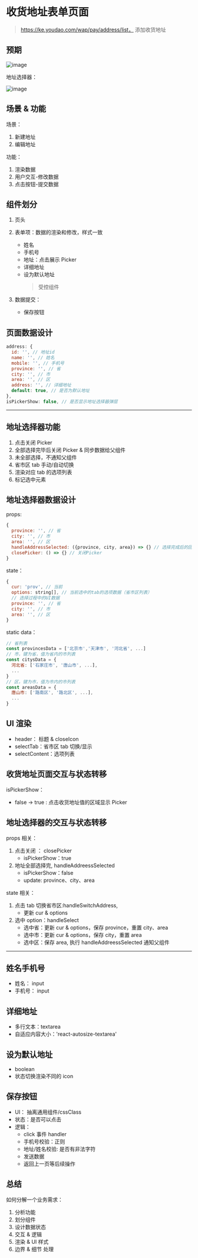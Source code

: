 # 收货地址表单页面

> https://ke.youdao.com/wap/pay/address/list， 添加收货地址

## 预期

![image](https://ydschool-video.nosdn.127.net/1620620847895popo_2021-05-10++12-26-14.jpg)

地址选择器：

![image](https://ydschool-video.nosdn.127.net/1620620872060popo_2021-05-10++12-26-32.jpg)

## 场景 & 功能

场景：

1. 新建地址
2. 编辑地址

功能：

1. 渲染数据
2. 用户交互-修改数据
3. 点击按钮-提交数据

## 组件划分

1. 页头

2. 表单项：数据的渲染和修改，样式一致

   - 姓名
   - 手机号
   - 地址：点击展示 Picker
   - 详细地址
   - 设为默认地址
     > 受控组件

3. 数据提交：
   - 保存按钮

## 页面数据设计

```js
address: {
  id: '', // 地址id
  name: '', // 姓名
  mobile: '', // 手机号
  province: '', // 省
  city: '', // 市
  area: '', // 区
  address: '', // 详细地址
  default: true, // 是否为默认地址
},
isPickerShow: false, // 是否显示地址选择器弹层
```

---

## 地址选择器功能

1. 点击关闭 Picker
2. 全部选择完毕后关闭 Picker & 同步数据给父组件
3. 未全部选择，不通知父组件
4. 省市区 tab 手动/自动切换
5. 渲染对应 tab 的选项列表
6. 标记选中元素

## 地址选择器数据设计

props:

```js
{
  province: '', // 省
  city: '', // 市
  area: '', // 区
  handleAddressSelected: ({province, city, area}) => {} // 选择完成后的回调
  closePicker: () => {} // 关闭Picker
}
```

state：

```js
{
  cur: 'prov', // 当前
  options: string[], // 当前选中的tab的选项数据（省市区列表）
  // 选择过程中的UI数据
  province: '', // 省
  city: '', // 市
  area: '', // 区
}
```

static data：

```js
// 省列表
const provincesData = ['北京市','天津市', '河北省', ...]
// 市，键为省，值为省内的市列表
const citysData = {
  河北省: ['石家庄市', '唐山市', ...],
  ...
}
// 区，键为市，值为市内的市列表
const areasData = {
  唐山市: ['路南区', '路北区', ...],
  ...
}
```

## UI 渲染

- header： 标题 & closeIcon
- selectTab：省市区 tab 切换/显示
- selectContent：选项列表

## 收货地址页面交互与状态转移

isPickerShow：

- false -> true : 点击收货地址值的区域显示 Picker

## 地址选择器的交互与状态转移

props 相关：

1. 点击关闭 ： closePicker
   - isPickerShow：true
2. 地址全部选择完, handleAddreessSelected
   - isPickerShow：false
   - update: province、city、area

state 相关：

1. 点击 tab 切换省市区:handleSwitchAddress,
   - 更新 cur & options
2. 选中 option：handleSelect
   - 选中省：更新 cur & options，保存 province，重置 city、area
   - 选中市：更新 cur & options，保存 city，重置 area
   - 选中区：保存 area, 执行 handleAddreessSelected 通知父组件

---

## 姓名手机号

- 姓名： input
- 手机号： input

## 详细地址

- 多行文本：textarea
- 自适应内容大小：'react-autosize-textarea'

## 设为默认地址

- boolean
- 状态切换渲染不同的 icon

## 保存按钮

- UI： 抽离通用组件/cssClass
- 状态：是否可以点击
- 逻辑：
  - click 事件 handler
  - 手机号校验：正则
  - 地址/姓名校验: 是否有非法字符
  - 发送数据
  - 返回上一页等后续操作

## 总结

如何分解一个业务需求：

1. 分析功能
2. 划分组件
3. 设计数据状态
4. 交互 & 逻辑
5. 渲染 & UI 样式
6. 边界 & 细节 处理